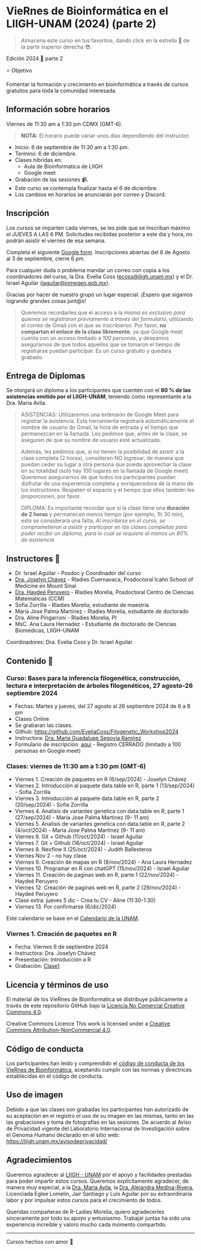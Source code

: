 # VieRnes de Bioinformática en el LIIGH-UNAM (2024) (parte 2)

> Almacena este curso en tus favoritos, dando click en la estrella 🌟 de la parte superior derecha 😎.

Edición 2024 💜 parte 2

⭐ Objetivo

Fomentar la formación y crecimiento en bioinformática a través de cursos gratuitos para toda la comunidad interesada.

## Información sobre horarios

Viernes de 11:30 am a 1:30 pm CDMX (GMT-6).

> **NOTA:** El horario puede variar unos días dependiendo del instructor.

- Inicio: 6 de septiembre de 11:30 am a 1:30 pm.
- Termino: 6 de diciembre.
- Clases híbridas en:
    - Aula de Bioinformatica de LIIGH
    - Google meet
- Grabación de las sesiones 📹.
- Este curso se contempla finalizar hasta el 6 de diciembre.
- Los cambios en horarios se anunciarán por correo y Discord.


## Inscripción

Los cursos se imparten cada viernes, se les pide que se inscriban máximo el JUEVES A LAS 6 PM. Solicitudes recibidas posterior a este día y hora, no podrán asistir el viernes de esa semana.

Completa el siguiente [Google form](https://forms.gle/8bPuLAmwEcxFt55DA). Inscripciones abiertas del 8 de Agosto al 3 de septiembre, cierre 6 pm.

Para cualquier duda o problema mandar un correo con copia a los coordinadores del curso, la Dra. Evelia Coss (ecoss@liigh.unam.mx) y el Dr. Israel Aguilar (iaguilar@inmegen.gob.mx).

Gracias por hacer de nuestro grupo un lugar especial. ¡Espero que sigamos logrando grandes cosas junt@s!

> Queremos recordarles que el acceso a la *misma es exclusivo para quienes se registraron previamente a través del formulario*, utilizando el correo de Gmail con el que se inscribieron. Por favor, **no compartan el enlace de la clase libremente**, ya que Google meet cuenta con un acceso limitado a *100 personas*, y deseamos asegurarnos de que todos aquellos que se tomaron el tiempo de registrarse puedan participar. Es un curso gratuito y quedará grabado.

## Entrega de Diplomas

Se otorgará un diploma a los participantes que cuenten con el **80 % de las asistencias emitido por el LIIGH-UNAM**, teniendo como representante a la Dra. Maria Avila.

> ASISTENCIAS: Utilizaremos una extensión de Google Meet para registrar la asistencia. Esta herramienta registrará automáticamente el nombre de usuario de Gmail, la hora de entrada y el tiempo que permanezcan en la llamada. Les pedimos que, antes de la clase, se aseguren de que su nombre de usuario esté actualizado.
> 
> Además, les pedimos que, si no tienen la posibilidad de asistir a la clase completa (2 horas), consideren NO ingresar, de manera que puedan ceder su lugar a otra persona que pueda aprovechar la clase en su totalidad (solo hay 100 lugares en la llamada de Google meet). Queremos asegurarnos de que todos los participantes puedan disfrutar de una experiencia completa y enriquecedora de la mano de los instructores. Respeten el espacio y el tiempo que ellos también les proporcionen, por favor.
> 
> DIPLOMA: Es importante recordar que si la clase tiene una **duración de 2 horas** y permanecen menos tiempo (por ejemplo, 1h 30 min), esto se considerará una falta. *Al inscribirse en el curso, se comprometieron a asistir y participar en las clases completas para poder recibir un diploma, para lo cual se requiere al menos un 80% de asistencia.*

## Instructores 👾

- Dr. Israel Aguilar - Posdoc y Coordinador del curso
- [Dra. Joselyn Chávez](https://rladiesmx.netlify.app/author/joselyn-chavez/) - Rladies Cuernavaca, Posdoctoral Icahn School of Medicine en Mount Sinai
- [Dra. Haydeé Peruyero](https://haydeeperuyero.github.io/) - Rladies Morelia, Posdoctoral Centro de Ciencias Matematicas (CCM)
- Sofia Zorrilla - Rladies Morelia, estudiante de maestria
- Maria Jose Palma Martinez - Rladies Morelia, estudiante de doctorado
- Dra. Aline Pingarroni - Rladies Morelia, PI
- MsC. Ana Laura Hernadez - Estudiante de doctorado de Ciencias Biomedicas, LIIGH-UNAM


Coordinadores: Dra. Evelia Coss y Dr. Israel Aguilar

## Contenido 📌

### Curso: Bases para la inferencia filogenética, construcción, lectura e interpretación de árboles filogenéticos, 27 agosto-26 septiembre 2024

- Fechas: Martes y jueves, del 27 agosto al 26 septiembre 2024 de 6 a 8 pm
- Clases Online
- Se grabaran las clases.
- Github: https://github.com/EveliaCoss/Filogenetic_Workshop2024
- Instructora: [Dra. María Guadalupe Segovia Ramírez](https://github.com/mariasr13)
- Formulario de inscripcion: [aqui](https://forms.gle/NJaPqsHFWH8bLNax7) -  Registro CERRADO (limitado a 100 personas en Google meet)

### Clases: viernes de 11:30 am a 1:30 pm (GMT-6)

- Viernes 1. Creación de paquetes en R (6/sep/2024) - Joselyn Chávez
- Viernes 2. Introducción al paquete data.table en R, parte 1 (13/sep/2024) - Sofia Zorrilla
- Viernes 3. Introducción al paquete data.table en R, parte 2 (20/sep/2024) - Sofia Zorrilla
- Viernes 4. Analisis de variantes genetica con data.table en R, parte 1 (27/sep/2024) - Maria Jose Palma Martinez (9- 11 am)
- Viernes 5. Analisis de variantes genetica con data.table en R, parte 2 (4/oct/2024) - Maria Jose Palma Martinez (9- 11 am)
- Viernes 6. Git + Github (11/oct/2024) - Israel Aguilar
- Viernes 7. Git + Github (18/oct/2024) - Israel Aguilar
- Viernes 8. Nexflow II (25/oct/2024) - Judith Ballesteros 
- Viernes Nov 2 - no hay clase
- Viernes 9. Creación de mapas en R (8/nov/2024) - Ana Laura Hernadez
- Viernes 10. Programar en R con chatGPT (15/nov/2024) - Israel Aguilar
- Viernes 11. Creación de paginas web en R, parte 1 (22/nov/2024) - Haydeé Peruyero
- Viernes 12. Creación de paginas web en R, parte 2 (29/nov/2024) - Haydeé Peruyero
- Clase extra: jueves 5 dic - Crea tu CV - Aline (11:30-1:30)
- Viernes 13. Por confirmarse (6/dic/2024)

Este calendario se base en el [Calendario de la UNAM](https://www.dgae-siae.unam.mx/actividades/calendarios/2025-semestral.pdf).

### Viernes 1. Creación de paquetes en R

- Fecha: Viernes 6 de septiembre 2024
- Instructora: Dra. Joselyn Chávez
- Presentación: Introducción a R
- Grabación: [Clase1](https://drive.google.com/file/d/1HtuubU3XlypKqdaM4vYaeB3koB61MQ7R/view?usp=sharing)

## Licencia y términos de uso

El material de los VieRnes de Bioinformatica se distribuye públicamente a través de este repositorio GitHub bajo la [Licencia No Comercial Creative Commons 4.0](https://creativecommons.org/licenses/by-nc/4.0/).

Creative Commons Licence This work is licensed under a [Creative Commons Attribution-NonCommercial 4.0](https://creativecommons.org/licenses/by-nc/4.0/).

## Código de conducta

Los participantes han leído y comprendido el [código de conducta de los VieRnes de Bioinformática](https://docs.google.com/document/d/1NBt8-XaVs2QAbHhRdhL3UMoYzlgQ6t0iQCLo2zzX4C8/edit?usp=sharing), aceptando cumplir con las normas y directrices establecidas en el código de conducta. 

## Uso de imagen

Debido a que las clases son grabadas los participantes han autorizado de su aceptación en el registro el uso de su imagen en las mismas, tanto en las las grabaciones y toma de fotografías en las sesiones. De acuerdo al Aviso de Privacidad vigente del Laboratorio Internacional de Investigación sobre el Genoma Humano declarado en el sitio web: https://liigh.unam.mx/avisodeprivacidad/

## Agradecimientos

Queremos agradecer al [LIIGH - UNAM](https://liigh.unam.mx/) por el apoyo y facilidades prestadas para poder impartir estos cursos. Queremos explícitamente agradecer, de manera muy especial, a la [Dra. Maria Avila](https://liigh.unam.mx/profile/dra-maria-c-avila-arcos/), la [Dra. Alejandra Medina-Rivera](https://liigh.unam.mx/profile/dra-alejandra-medina-rivera/), Licenciada Eglee Lomelin, Jair Santiago y Luis Aguilar por su extraordinaria labor y por impulsar estos cursos para el crecimiento de todos.

Queridas compañeras de R-Ladies Morelia, quiero agradecerles sinceramente por todo su apoyo y entusiasmo. Trabajar juntas ha sido una experiencia increíble y valoro mucho cada momento compartido.

--------------
Cursos hechos con amor 💜
